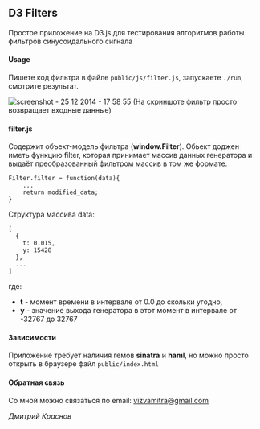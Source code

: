 ## D3 Filters

Простое приложение на D3.js для тестирования алгоритмов работы фильтров синусоидального сигнала

#### Usage

Пишете код фильтра в файле `public/js/filter.js`, запускаете `./run`, смотрите результат.

![screenshot - 25 12 2014 - 17 58 55](https://cloud.githubusercontent.com/assets/5035283/5554340/5eaeb0b0-8c60-11e4-9c16-f02b9ade8909.png)
(На скриншоте фильтр просто возвращает входные данные)

#### filter.js

Содержит объект-модель фильтра (**window.Filter**). Обьект доджен иметь функцию filter, которая принимает массив данных генератора и выдаёт преобразованный фильтром массив в том же формате.

    Filter.filter = function(data){
        ...
        return modified_data;
    }

Структура массива data:

    [
      {
        t: 0.015,
        y: 15428
      },
      ...
    ]

где:

- **t** - момент времени в интервале от 0.0 до скольки угодно,
- **y** - значение выхода генератора в этот момент в интервале от -32767 до 32767

#### Зависимости

Приложение требует наличия гемов  **sinatra** и **haml**, но можно просто открыть в браузере файл `public/index.html`

#### Обратная связь

Со мной можно связаться по email: <vizvamitra@gmail.com>

*Дмитрий Краснов*